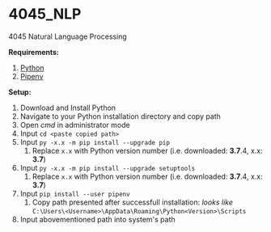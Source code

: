 # 4045_NLP

4045 Natural Language Processing

**Requirements:**

1. [Python](https://www.python.org/)
2. [Pipenv](https://github.com/pypa/pipenv)

**Setup:**

1. Download and Install Python
2. Navigate to your Python installation directory and copy path
3. Open _cmd_ in administrator mode
4. Input `cd <paste copied path>`
5. Input `py -x.x -m pip install --upgrade pip`
   1. Replace `x.x` with Python version number (i.e. downloaded: **3.7**.4, x.x: **3.7**)
6. Input `py -x.x -m pip install --upgrade setuptools`
   1. Replace `x.x` with Python version number (i.e. downloaded: **3.7**.4, x.x: **3.7**)
7. Input `pip install --user pipenv`
   1. Copy path presented after successfull installation: _looks like_ `C:\Users\<Username>\AppData\Roaming\Python<Version>\Scripts`
8. Input abovementioned path into system's path
